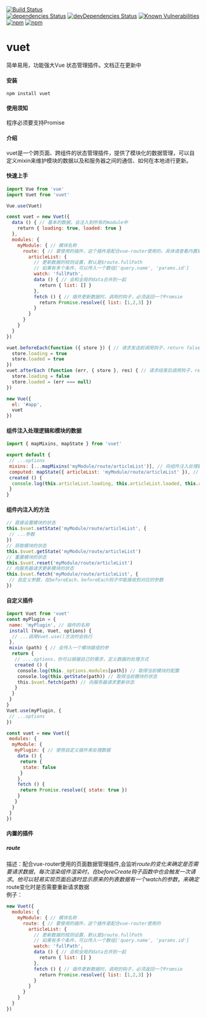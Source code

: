 [![Build Status](https://travis-ci.org/medevicex/vuet.svg?branch=master)](https://travis-ci.org/medevicex/vuet)  
[![dependencies Status](https://david-dm.org/lzxb/vuet/status.svg)](https://david-dm.org/lzxb/vuet)
[![devDependencies Status](https://david-dm.org/lzxb/vuet/dev-status.svg)](https://david-dm.org/lzxb/vuet?type=dev)
[![Known Vulnerabilities](https://snyk.io/test/npm/vuet/badge.svg)](https://snyk.io/test/npm/vuet)
[![npm](https://img.shields.io/npm/v/vuet.svg?style=flat-square)](https://www.npmjs.com/package/vuet) 
[![npm](https://img.shields.io/npm/dt/vuet.svg?style=flat-square)](https://www.npmjs.com/package/vuet)

# vuet
简单易用，功能强大Vue 状态管理插件。文档正在更新中

#### 安装
```
npm install vuet
```

#### 使用须知
程序必须要支持Promise  

#### 介绍
vuet是一个跨页面、跨组件的状态管理插件，提供了模块化的数据管理，可以自定义mixin来维护模块的数据以及和服务器之间的通信、如何在本地进行更新。

#### 快速上手
```javascript
import Vue from 'vue'
import Vuet from 'vuet'

Vue.use(Vuet)

const vuet = new Vuet({
  data () { // 基本的数据，会注入到所有的module中
    return { loading: true, loaded: true }
  },
  modules: {
    myModule: { // 模块名称
      route: { // 要使用的插件，这个插件是配合vue-router使用的，具体请查看内置插件相关
        articleList: {
          // 更新数据的规则设置，默认是$route.fullPath
          // 如果有多个条件，可以传入一个数组['query.name', 'params.id']
          watch: 'fullPath',
          data () { // 会和全局的data合并到一起
            return { list: [] }
          },
          fetch () { // 插件更新数据时，调用的钩子，必须返回一个Promsie
            return Promise.resolve({ list: [1,2,3] })
          }
        }
      }
    }
  }
})

vuet.beforeEach(function ({ store }) { // 请求发送前调用钩子，return false 则取消本次请求
  store.loading = true
  store.loaded = true
})
vuet.afterEach (function (err, { store }, res) { // 请求结束后调用钩子，return false 则取消更新数据
  store.loading = false
  store.loaded = (err === null)
})

new Vue({
  el: '#app',
  vuet
})

```

#### 组件注入处理逻辑和模块的数据
```javascript
import { mapMixins, mapState } from 'vuet'

export default {
 // ...options
 mixins: [...mapMixins('myModule/route/articleList')], // 向组件注入处理数据的逻辑
 computed: mapState({ articleList: 'myModule/route/articleList' }), // 使用键值的方式，和数据进行连接
 created () {
  console.log(this.articleList.loading, this.articleList.loaded, this.articleList.list)
 }
}

```
#### 组件内注入的方法
```javascript
// 直接设置模块的状态
this.$vuet.setState('myModule/route/articleList', {
 // ...参数
})
// 获取模块的状态
this.$vuet.getState('myModule/route/articleList')
// 重置模块的状态
this.$vuet.reset('myModule/route/articleList')
// 向服务器请求更新模块的状态
this.$vuet.fetch('myModule/route/articleList', {
 // 自定义参数，在beforeEach、beforeEach钩子中能接收到对应的参数
})
```

#### 自定义插件
```javascript
import Vuet from 'vuet'
const myPlugin = {
 name: 'myPlugin', // 插件的名称
 install (Vue, Vuet, options) {
  // ...调用Vuet.use()方法时会执行
 },
 mixin (path) { // 会传入一个模块路径的参
  return {
   // ....options，你可以根据自己的需求，定义数据的处理方式
   created () {
    console.log(this._options.modules[path]) // 取得当前模块的配置
    console.log(this.getState(path)) // 取得当前模块的状态
    this.$vuet.fetch(path) // 向服务器请求更新状态
   }
  }
 }
}
Vuet.use(myPlugin, {
 // ...options
})

const vuet = new Vuet({
 modules: {
  myModule: {
   myPlugin: { // 使用自定义插件来处理数据
    data () {
     return {
      state: false
     }
    },
    fetch () {
     return Promise.resolve({ state: true })
    }
   }
  }
 }
})

```

#### 内置的插件
##### route
描述：配合vue-router使用的页面数据管理插件,会监听$route的变化来确定是否需要请求数据，每次渲染组件渲染时，在beforeCreate钩子函数中也会触发一次请求。他可以轻易实现页面后退时显示原来的列表数据  
有一个watch的参数，来确定$route变化时是否需要重新请求数据  
例子：
```javascript
new Vuet({
  modules: {
    myModule: { // 模块名称
      route: { // 要使用的插件，这个插件是配合vue-router使用的
        articleList: {
          // 更新数据的规则设置，默认是$route.fullPath
          // 如果有多个条件，可以传入一个数组['query.name', 'params.id']
          watch: 'fullPath',
          data () { // 会和全局的data合并到一起
            return { list: [] }
          },
          fetch () { // 插件更新数据时，调用的钩子，必须返回一个Promsie
            return Promise.resolve({ list: [1,2,3] })
          }
        }
      }
    }
  }
})
```
